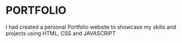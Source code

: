 # PORTFOLIO
I had created a personal Portfolio website to showcase my skills and projects using HTML, CSS and JAVASCRIPT
